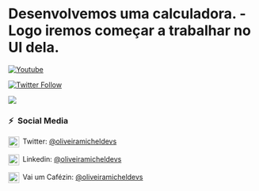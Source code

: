 # Desenvolvemos uma calculadora. -Logo iremos começar a trabalhar no UI dela. 

[![Youtube](https://img.shields.io/static/v1?label=oliveiramsdevs&message=Subscribe&logo=YouTube&color=FF0000&style=for-the-badge)](https://www.youtube.com/@oliveiramicheldevs)

[![Twitter Follow](https://img.shields.io/twitter/follow/oliveiramsdevs?color=1DA1F2&label=Followers&logo=twitter&style=for-the-badge)](https://twitter.com/oliveiramsdevs)

<a href="https://www.buymeacoffee.com/oliveiradevs"><img src="https://img.buymeacoffee.com/button-api/?text=Compre-me um café&emoji=&slug=oliveiradevs&button_colour=5F7FFF&font_colour =ffffff&font_family=Cookie&outline_colour=000000&coffee_colour=FFDD00" /></a>
    
### ⚡&ensp;Social Media

[<img align="center" alt="MichelOliveira | Twitter" width="22px" src="https://cdn.jsdelivr.net/npm/simple-icons@v3/icons/twitter.svg" />]( https://twitter.com/oliveiramsdevs "Twitter Michel Oliveira")&ensp;Twitter: [@oliveiramicheldevs](https://twitter.com/oliveiramsdevs "Twitter Michel Oliveira")

[<img align="center" alt="MichelOliveira | LinkedIn" width="22px" src="https://cdn.jsdelivr.net/npm/simple-icons@v3/icons/linkedin.svg" />](https://www.linkedin.com/in/micheloliveiras "Linkedin Michel Oliveira")&ensp;Linkedin: [@oliveiramicheldevs](https://www.linkedin.com/in/micheloliveiras/ "Linkedin Michel Oliveira")



[<img align="center" alt="MichelOliveira | Cafezinho " width="22px" src="https://aux.iconspalace.com/uploads/coffee-icon-256.png" />](https://www.buymeacoffee.com/oliveiradevs "Pague um Café para Michel Oliveira")&ensp;Vai um Cafézin: [@oliveiramicheldevs](https://www.buymeacoffee.com/oliveiradevs "Pague um Café para Michel Oliveira")



